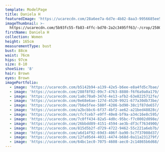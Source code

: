 ```yaml
---
template: ModelPage
title: Daniela H
featuredImage: 'https://ucarecdn.com/28a6ee7a-6d7e-4b82-8aa3-9956685ee50c/'
imageThumbnail: >-
  https://ucarecdn.com/5b93fc55-fb83-4ffc-bd70-2a2c3495ff63/-/crop/2500x3373/1078,444/-/preview/
firstName: Daniela H
collection: Women
height: 165cm
measurementType: bust
bust: 88cm
waist: 76cm
hips: 97cm
size: 8-10
shoeSize: '8'
hair: Brown
eyes: Brown
imagePortfolio:
  - image: 'https://ucarecdn.com/b5142b94-a139-42e5-b6ee-e8a4fd5c7bae/'
  - image: 'https://ucarecdn.com/288f8f02-09c7-4763-8880-f6f6a9a0a179/'
  - image: 'https://ucarecdn.com/1a8c70a0-347d-4e13-afb2-63e8225712fe/'
  - image: 'https://ucarecdn.com/0e68e6ae-127d-4520-9921-677a30db73be/'
  - image: 'https://ucarecdn.com/7b6e5fee-580f-4286-bd90-38c1f87de657/'
  - image: 'https://ucarecdn.com/a2bcbbc6-6f37-4bf2-ae62-a21bed48828c/'
  - image: 'https://ucarecdn.com/cfcfceb7-e9ff-40e8-bf9a-a34c16e8c595/'
  - image: 'https://ucarecdn.com/7c0ff434-82a5-4d0c-95bc-f7c0002d098e/'
  - image: 'https://ucarecdn.com/26bbdd89-4151-4594-ae3b-df3cf7634900/'
  - image: 'https://ucarecdn.com/815d5b2f-d729-4722-9462-55c221a6eb7b/'
  - image: 'https://ucarecdn.com/a6d14f92-69d3-406f-ba90-5c7f37008d37/'
  - image: 'https://ucarecdn.com/12fa95d4-4031-4474-b68d-0a11a231279f/'
  - image: 'https://ucarecdn.com/64bc1ec0-7075-4608-aec0-2c14865b6d68/'
---
```



